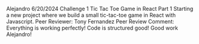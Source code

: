 Alejandro
6/20/2024
Challenge 1 Tic Tac Toe Game in React Part 1
Starting a new project where we build a small tic-tac-toe game in React with Javascript.
Peer Reviewer: Tony Fernandez
Peer Review Comment: Everything is working perfectly! Code is structured good! Good work Alejandro!
